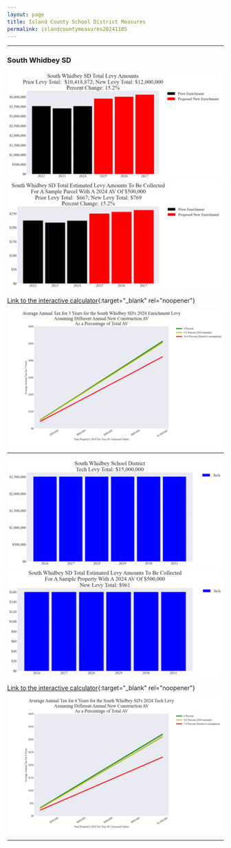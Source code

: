 ```yaml
---
layout: page
title: Island County School District Measures
permalink: islandcountymeasures20241105
---
```


___

### South Whidbey SD

![South Whidbey SD enrichment levy totals chart](pagesManual/LeviesReport/20241105/SouthWhidbeyEnrichment.png "South Whidbey SD enrichment levy totals chart")
![South Whidbey SD enrichment levy example parcel chart](pagesManual/LeviesReport/20241105/SouthWhidbeyEnrichmentParcel.png "South Whidbey SD enrichment  example parcel chart")

[Link to the interactive calculator](calculator_south_whidbey_enrichment_20241105_enhanced){:target="_blank" rel="noopener"}

![South Whidbey SD average annual costs for different new construction rates](pagesManual/LeviesReport/20241105/SouthWhidbeyEnrichmentLevyNewConstruction.png "South Whidbey SD new construction chart")

___


![South Whidbey SD tech levy totals chart](pagesManual/LeviesReport/20241105/SouthWhidbeyTech.png "South Whidbey SD tech levy totals chart")
![South Whidbey SD tech levy example parcel chart](pagesManual/LeviesReport/20241105/SouthWhidbeyTechParcel.png "South Whidbey SD tech  example parcel chart")

[Link to the interactive calculator](calculator_south_whidbey_tech_20241105_enhanced){:target="_blank" rel="noopener"}

![South Whidbey SD average annual costs for different new construction rates](pagesManual/LeviesReport/20241105/SouthWhidbeyTechLevyNewConstruction.png "South Whidbey SD new construction chart")

___

